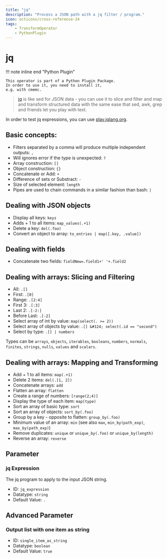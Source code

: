 ```yaml
---
title: "jq"
description: "Process a JSON path with a jq filter / program."
icon: octicons/cross-reference-24
tags: 
    - TransformOperator
    - PythonPlugin
---
```

# jq
<!-- This file was generated - DO NOT CHANGE IT MANUALLY -->

!!! note inline end "Python Plugin"

    This operator is part of a Python Plugin Package.
    In order to use it, you need to install it,
    e.g. with cmemc.


> [jq](https://jqlang.org/) is like sed for JSON data - you can use it to
> slice and filter and map and transform structured data with the same ease that sed, awk,
> grep and friends let you play with text.

In order to test jq expressions, you can use [play.jqlang.org](https://play.jqlang.org/).

## Basic concepts:

- Filters separated by a comma will produce multiple independent outputs: `,`
- Will ignores error if the type is unexpected: `?`
- Array construction: `[]`
- Object construction: `{}`
- Concatenate or Add: `+`
- Difference of sets or Substract: `-`
- Size of selected element: `length`
- Pipes are used to chain commands in a similar fashion than bash: `|`

## Dealing with JSON objects

- Display all keys: `keys`
- Adds + 1 to all items: `map_values(.+1)`
- Delete a key: `del(.foo)`
- Convert an object to array:  `to_entries | map([.key, .value])`

## Dealing with fields

- Concatenate two fields: `fieldNew=.field1+' '+.field2`

## Dealing with arrays: Slicing and Filtering

- All: `.[]`
- First: `.[0]`
- Range: `.[2:4]`
- First 3: `.[:3]`
- Last 2: `.[-2:]`
- Before Last: `.[-2]`
- Select array of int by value: `map(select(. >= 2))`
- Select array of objects by value: `.[] &#124; select(.id == "second")`
- Select by type: `.[] | numbers`

Types can be `arrays`, `objects`, `iterables`, `booleans`, `numbers`, `normals`,
 `finites`, `strings`, `nulls`, `values` and `scalars`.

## Dealing with arrays: Mapping and Transforming

- Add + 1 to all items: `map(.+1)`
- Delete 2 items: `del(.[1, 2])`
- Concatenate arrays: `add`
- Flatten an array: `flatten`
- Create a range of numbers: `[range(2;4)]`
- Display the type of each item: `map(type)`
- Sort an array of basic type: `sort`
- Sort an array of objects: `sort_by(.foo)`
- Group by a key - opposite to flatten: `group_by(.foo)`
- Minimum value of an array: `min` (see also  `max`, `min_by(path_exp)`, `max_by(path_exp)`)
- Remove duplicates: `unique` or `unique_by(.foo)` or `unique_by(length)`
- Reverse an array: `reverse`



## Parameter

### jq Expression

The jq program to apply to the input JSON string.

- ID: `jq_expression`
- Datatype: `string`
- Default Value: `.`





## Advanced Parameter

### Output list with one item as string



- ID: `single_item_as_string`
- Datatype: `boolean`
- Default Value: `true`



